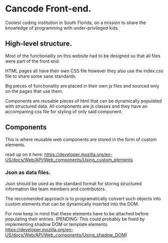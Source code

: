 # Cancode Front-end.

Coolest coding institution in South Florida, on a mission to share the knowledge of programming with under-privileged kids.


## High-level structure.

Most of the functionality on this website had to be designed so that all files were part of the front end.

HTML pages all have their own CSS file however they also use the index.css file to share some sane standards.

Big pieces of functionality are placed in their own js files and sourced only on the pages that use them.

Components are reusable pieces of html that can be dynamically populated with structured data. All components are js classes and they have an accompaning css file for styling of only said component.


## Components

This is where reusable web components are stored in the form of custom elements. 

read up on it here: https://developer.mozilla.org/en-US/docs/Web/API/Web_components/Using_custom_elements


### Json as data files.

Json should be used as the standard format for storing structured information like team members and contributors.

The reccomended approach is to programatically convert such objects into custom elements that can be dynamically inserted into the DOM.

For now keep in mind that these elements have to be attached before populating their entries. (PENDING: This could probably be fixed by implementing shadow DOM or template elements https://developer.mozilla.org/en-US/docs/Web/API/Web_components/Using_shadow_DOM)

